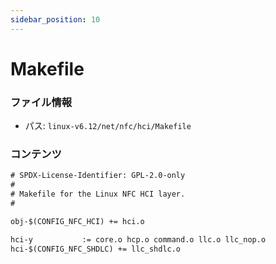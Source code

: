 ```yaml
---
sidebar_position: 10
---
```

# Makefile

### ファイル情報

- パス: `linux-v6.12/net/nfc/hci/Makefile`

### コンテンツ

```txt
# SPDX-License-Identifier: GPL-2.0-only
#
# Makefile for the Linux NFC HCI layer.
#

obj-$(CONFIG_NFC_HCI) += hci.o

hci-y			:= core.o hcp.o command.o llc.o llc_nop.o
hci-$(CONFIG_NFC_SHDLC) += llc_shdlc.o

```
